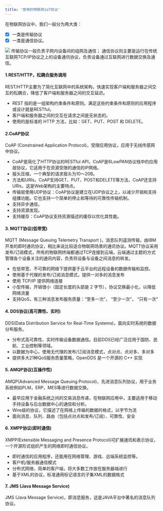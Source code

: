 ```yaml
---
title: '常用的物联网ioT协议'
---
```

 在物联网协议中，我们一般分为两大类：
 - [x] 一类是传输协议
 - [x] 一类是通信协议。

![](https://gitee.com/helloyuzz/sharepic/raw/master/iot.png)
传输协议一般负责子网内设备间的组网及通信；
通信协议则主要是运行在传统互联网TCP/IP协议之上的设备通讯协议，负责设备通过互联网进行数据交换及通信。

#### 1.REST/HTTP，松耦合服务调用
REST/HTTP主要为了简化互联网中的系统架构，快速实现客户端和服务器之间交互的松耦合，降低了客户端和服务器之间的交互延迟。
 - REST 指的是一组架构约束条件和原则。满足这些约束条件和原则的应用程序或设计就是RESTful。
 - 客户端和服务器之间的交互在请求之间是无状态的。
 - 使用的是标准的 HTTP 方法，比如：GET、PUT、POST 和 DELETE。

#### 2.CoAP协议
CoAP (Constrained Application Protocol)，受限应用协议，应用于无线传感网中协议。
 - CoAP是简化了HTTP协议的RESTful API，CoAP是6LowPAN协议栈中的应用层协议，它适用于在资源受限的通信的IP网络。
 - 报头压缩，一个典型的请求报头为10～20B。
 - 方法和URIs，CoAP支持GET、PUT、POST和DELETE等方法，CoAP还支持URIs，这是Web架构的主要特点。　
 - 传输层使用UDP协议：CoAP协议是建立在UDP协议之上，以减少开销和支持组播功能。它也支持一个简单的停止和等待的可靠性传输机制。
 - 支持异步通信。
 - 支持资源发现。
 - 支持缓存：CoAP协议支持资源描述的缓存以优化其性能。

#### 3. MQTT协议(低带宽)
MQTT (Message Queuing Telemetry Transport )，消息队列遥测传输，由IBM开发的即时通讯协议，相比来说比较适合物联网场景的通讯协议。MQTT协议采用发布/订阅模式，所有的物联网终端都通过TCP连接到云端，云端通过主题的方式管理各个设备关注的通讯内容，负责将设备与设备之间消息的转发。
 - 在低带宽、不可靠的网络下提供基于云平台的远程设备的数据传输和监控。
 - 使用基于代理的发布/订阅消息模式，提供一对多的消息发布
 - 使用 TCP/IP 提供网络连接
 - 小型传输，开销很小（固定长度的头部是 2 字节），协议交换最小化，以降低网络流量
 - 支持QoS，有三种消息发布服务质量：“至多一次”， “至少一次”， “只有一次”
  
#### 4. DDS协议(高可靠性、实时)
DDS(Data Distribution Service for Real-Time Systems)，面向实时系统的数据分布服务。
 - 分布式高可靠性、实时传输设备数据通信。目前DDS已经广泛应用于国防、民航、工业控制等领域。
 - 以数据为中心，使用无代理的发布/订阅消息模式，点对点、点对多、多对多
 - 提供多大21种QoS服务质量策略，OpenDDS 是一个开源的 C++ 实现
 
#### 5. AMQP协议(互操作性)
AMQP(Advanced Message Queuing Protocol)，先进消息队列协议，用于业务系统例如PLM，ERP，MES等进行数据交换。
 - 最早应用于金融系统之间的交易消息传递，在物联网应用中，主要适用于移动手持设备与后台数据中心的通信和分析。
 - Wire级的协议，它描述了在网络上传输的数据的格式，以字节为流
 - 面向消息、队列、路由（包括点对点和发布/订阅）、可靠性、安全

#### 6. XMPP协议(即时通信)
XMPP(Extensible Messaging and Presence Protocol)可扩展通讯和表示协议，一个开源形式组织产生的网络即时通信协议。
 - 即时通信的应用程序，还能用在网络管理、游戏、远端系统监控等。
 - 客户机/服务器通信模式
 - 分布式网络，简单的客户端，将大多数工作放在服务器端进行
 - 基于XML的协议，标准通用标记语言的子集XML的数据格式

#### 7. JMS (Java Message Service)
JMS (Java Message Service)，即消息服务，这是JAVA平台中著名的消息队列协议。